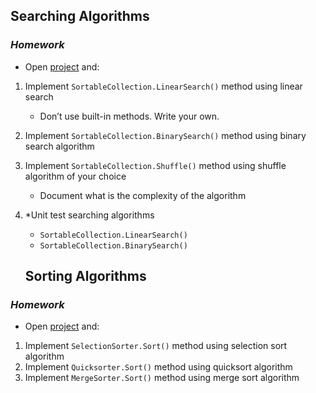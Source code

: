 ## Searching Algorithms
### _Homework_
- Open [project](./project) and:

1.  Implement `SortableCollection.LinearSearch()` method using linear search
    - Don’t use built-in methods. Write your own.
1.  Implement `SortableCollection.BinarySearch()` method using binary search algorithm
1.  Implement `SortableCollection.Shuffle()` method using shuffle algorithm of your choice
    - Document what is the complexity of the algorithm
1.  *Unit test searching algorithms
    - `SortableCollection.LinearSearch()`
    - `SortableCollection.BinarySearch()`

    ## Sorting Algorithms
### _Homework_
- Open [project](./project) and:

1.  Implement `SelectionSorter.Sort()` method using selection sort algorithm
1.  Implement `Quicksorter.Sort()` method using quicksort algorithm
1.  Implement `MergeSorter.Sort()` method using merge sort algorithm
